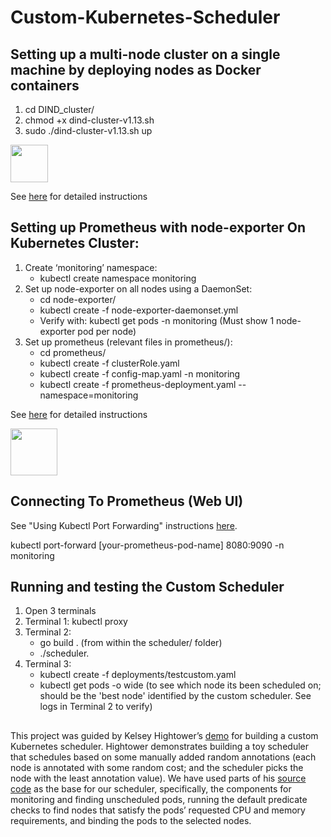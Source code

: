 # Custom-Kubernetes-Scheduler

## Setting up a multi-node cluster on a single machine by deploying nodes as Docker containers
1. cd DIND_cluster/
2. chmod +x dind-cluster-v1.13.sh
3. sudo ./dind-cluster-v1.13.sh up

<img src="https://github.com/meeramurali/Custom-Kubernetes-Scheduler/blob/master/images/1.png" height="60"/>

See [here](https://www.mirantis.com/blog/multi-kubernetes-kdc-quick-and-dirty-guide/) for detailed instructions

## Setting up Prometheus with node-exporter On Kubernetes Cluster: 
1. Create ‘monitoring’ namespace:
   - kubectl create namespace monitoring
2. Set up node-exporter on all nodes using a DaemonSet: 
   - cd node-exporter/
   - kubectl create -f node-exporter-daemonset.yml
   - Verify with: kubectl get pods -n monitoring (Must show 1 node-exporter pod per node)
3. Set up prometheus (relevant files in prometheus/):
   - cd prometheus/
   - kubectl create -f clusterRole.yaml
   - kubectl create -f config-map.yaml -n monitoring
   - kubectl create  -f prometheus-deployment.yaml --namespace=monitoring
   
See [here](https://devopscube.com/setup-prometheus-monitoring-on-kubernetes/) for detailed instructions

<img src="https://github.com/meeramurali/Custom-Kubernetes-Scheduler/blob/master/images/2.png" height="75"/>

## Connecting To Prometheus (Web UI)
See "Using Kubectl Port Forwarding" instructions [here](https://devopscube.com/setup-prometheus-monitoring-on-kubernetes/).

kubectl port-forward [your-prometheus-pod-name] 8080:9090 -n monitoring

## Running and testing the Custom Scheduler
1. Open 3 terminals
2. Terminal 1: kubectl proxy
3. Terminal 2: 
   - go build . (from within the scheduler/ folder)
   - ./scheduler.
4. Terminal 3: 
   - kubectl create -f deployments/testcustom.yaml 
   - kubectl get pods -o wide (to see which node its been scheduled on; should be the 'best node' identified by the custom scheduler. See logs in Terminal 2 to verify)
   
##
This project was guided by Kelsey Hightower’s [demo](https://www.youtube.com/watch?v=IYcL0Un1io0) for building a custom Kubernetes scheduler. Hightower demonstrates building a toy scheduler that schedules based on some manually added random annotations (each node is annotated with some random cost; and the scheduler picks the node with the least annotation value). We have used parts of his [source code](https://github.com/kelseyhightower/scheduler) as the base for our scheduler, specifically, the components for monitoring and finding unscheduled pods, running the default predicate checks to find nodes that satisfy the pods’ requested CPU and memory requirements, and binding the pods to the selected nodes. 

